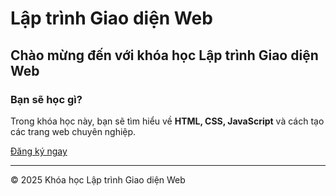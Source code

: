 # Lập trình Giao diện Web

## Chào mừng đến với khóa học Lập trình Giao diện Web

### Bạn sẽ học gì?
Trong khóa học này, bạn sẽ tìm hiểu về **HTML, CSS, JavaScript** và cách tạo các trang web chuyên nghiệp.

[Đăng ký ngay](#)

---

&copy; 2025 Khóa học Lập trình Giao diện Web
